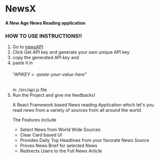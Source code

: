 
<h1>NewsX</h1>
<h4>A New Age News Reading application</h4>

<h3>HOW TO USE INSTRUCTIONS!!</h3>
<p>
	<ol>
		<li>Go to <a href="https://newsapi.org/"> newsAPI </a></li>
		<li>Click Get API key and generate your own unique API key</li>
		<li>copy the generated API key and </li>
		<li>paste it in <h6>"APIKEY = -paste-your-value-here"</h6> in ./src/api.js file</li>
		<li>Run the Project and give me feedbacks!</li>
</p>

<p>A React Framework based News reading Application which let's you 
read news from a variety of sources from all around the world.</p>

<p>The Features include</p>
<ul>
	<li>Select News from World Wide Sources</li>
	<li> Clear Card based UI</li>
	<li> Provides Daily Top Headlines from your favorate News Source </li>
	<li> Proves News Brief for selected News</li>
	<li> Redirects Users to the Full News Article</li> 
</ul>




